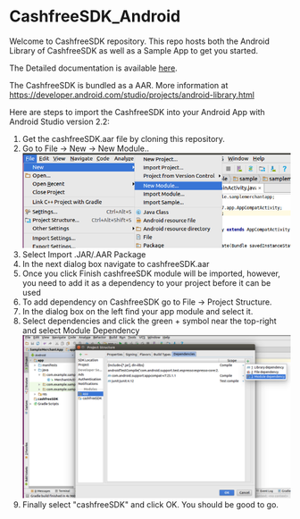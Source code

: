 # CashfreeSDK_Android

Welcome to CashfreeSDK repository. This repo hosts both the Android Library of CashfreeSDK as well as a Sample App to get you started.

The Detailed documentation is available [here](http://docs.gocashfree.com/docs/v1/).
 
The CashfreeSDK is bundled as a AAR. More information at https://developer.android.com/studio/projects/android-library.html


Here are steps to import the CashfreeSDK into your Android App with Android Studio version 2.2:

1. Get the cashfreeSDK.aar file by cloning this repository.
2. Go to File -> New -> New Module..
![New Module](/images/CFSDK_NewModule.png)
3. Select Import .JAR/.AAR Package
4. In the next dialog box navigate to cashfreeSDK.aar
5. Once you click Finish cashfreeSDK module will be imported, however, you need to add it as a dependency to your project before it can be used
6. To add dependency on CashfreeSDK go to File -> Project Structure. 
7. In the dialog box on the left find your app module and select it.
8. Select dependencies and click the green + symbol near the top-right and select Module Dependency
![Select Module](/images/CFSDK_SelectModule.png)
9. Finally select "cashfreeSDK" and click OK. You should be good to go.




